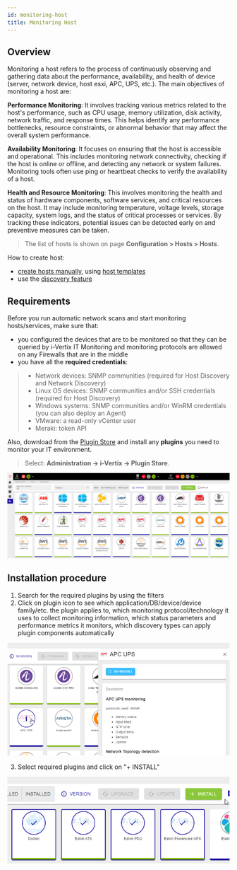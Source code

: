 ```yaml
---
id: monitoring-host
title: Monitoring Host
---
```


## Overview

Monitoring a host refers to the process of continuously observing and gathering data about the performance, availability, and health of device (server, network device, host esxi, APC, UPS, etc.). The main objectives of monitoring a host are:

**Performance Monitoring**: It involves tracking various metrics related to the host's performance, such as CPU usage, memory utilization, disk activity, network traffic, and response times. This helps identify any performance bottlenecks, resource constraints, or abnormal behavior that may affect the overall system performance.

**Availability Monitoring**: It focuses on ensuring that the host is accessible and operational. This includes monitoring network connectivity, checking if the host is online or offline, and detecting any network or system failures. Monitoring tools often use ping or heartbeat checks to verify the availability of a host.

**Health and Resource Monitoring**: This involves monitoring the health and status of hardware components, software services, and critical resources on the host. It may include monitoring temperature, voltage levels, storage capacity, system logs, and the status of critical processes or services. By tracking these indicators, potential issues can be detected early on and preventive measures can be taken.

> The list of hosts is shown on page **Configuration > Hosts > Hosts**.

How to create host:

- [create hosts manually](create-host-automatically.md), using [host templates](host-templates.md)
- use the [discovery feature](../discovery/description.md)

## Requirements

Before you run automatic network scans and start monitoring hosts/services, make sure that:

* you configured the devices that are to be monitored so that they can be queried by i-Vertix IT Monitoring and monitoring protocols are allowed on any Firewalls that are in the middle 
* you have all the **required credentials**:

> * Network devices: SNMP communities (required for Host Discovery and Network Discovery)
> * Linux OS devices: SNMP communities and/or SSH credentials (required for Host Discovery)
> * Windows systems: SNMP communities and/or WinRM credentials (you can also deploy an Agent)
> * VMware: a read-only vCenter user
> * Meraki: token API

Also, download from the [Plugin Store](../monitoring-basics/plugin-packs.md) and install any **plugins** you need to monitor your IT environment.

> Select: **Administration -> i-Vertix -> Plugin Store**.

![PluginStore](../../assets/monitoring-resources/monitoring-host/plugin-store.png)

## Installation procedure
1. Search for the required plugins by using the filters
2. Click on plugin icon to see which application/DB/device/device family/etc. the plugin applies to, which monitoring protocol/technology it uses to collect monitoring information, which status parameters and performance metrics it monitors, which discovery types can apply plugin components automatically

![APC](../../assets/monitoring-resources/monitoring-host/apc-example.png)

3. Select required plugins and click on "+ INSTALL"

![APC](../../assets/monitoring-resources/monitoring-host/plugin-install.png)



